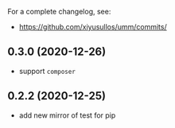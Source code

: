 For a complete changelog, see:

- https://github.com/xiyusullos/umm/commits/

## 0.3.0 (2020-12-26)

- support `composer`

## 0.2.2 (2020-12-25)

- add new mirror of test for pip